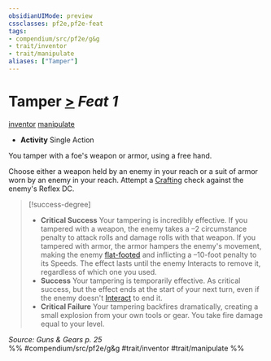 ```yaml
---
obsidianUIMode: preview
cssclasses: pf2e,pf2e-feat
tags:
- compendium/src/pf2e/g&g
- trait/inventor
- trait/manipulate
aliases: ["Tamper"]
---
```

# Tamper  [>](rules/core-rulebook/chapter-9-playing-the-game.md#Actions "Single Action") *Feat 1*  
[inventor](rules/traits/inventor-g-g.md "Inventor Class Trait")  [manipulate](rules/traits/manipulate.md "Manipulate General Trait")  

- **Activity** Single Action

You tamper with a foe's weapon or armor, using a free hand.

Choose either a weapon held by an enemy in your reach or a suit of armor worn by an enemy in your reach. Attempt a [Crafting](compendium/skills.md#Crafting) check against the enemy's Reflex DC.

> [!success-degree] 
> - **Critical Success** Your tampering is incredibly effective. If you tampered with a weapon, the enemy takes a –2 circumstance penalty to attack rolls and damage rolls with that weapon. If you tampered with armor, the armor hampers the enemy's movement, making the enemy [flat-footed](rules/conditions.md#Flat-footed) and inflicting a –10-foot penalty to its Speeds. The effect lasts until the enemy Interacts to remove it, regardless of which one you used.
> - **Success** Your tampering is temporarily effective. As critical success, but the effect ends at the start of your next turn, even if the enemy doesn't [Interact](rules/actions/interact.md) to end it.
> - **Critical Failure** Your tampering backfires dramatically, creating a small explosion from your own tools or gear. You take fire damage equal to your level.

*Source: Guns & Gears p. 25*  
%% #compendium/src/pf2e/g&g #trait/inventor #trait/manipulate %%